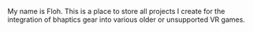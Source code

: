My name is Floh. This is a place to store all projects I create for the integration of bhaptics gear into various older or unsupported VR games.

<!---
floh-bhaptics/floh-bhaptics is a ✨ special ✨ repository because its `README.md` (this file) appears on your GitHub profile.
You can click the Preview link to take a look at your changes.
--->
